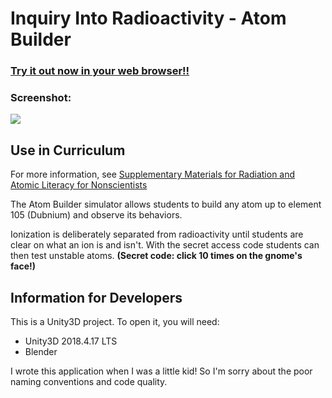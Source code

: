 # Inquiry Into Radioactivity - Atom Builder

### [Try it out now in your web browser!!](https://inquiry-into-radioactivity-simulators.github.io/Atom-Builder/)

### Screenshot:

![](ReadMe/Screenshot1.png)

## Use in Curriculum

For more information, see [Supplementary Materials for Radiation and Atomic Literacy for Nonscientists](https://science.sciencemag.org/content/sci/suppl/2013/10/23/342.6157.436.DC1/123003-Johnson-SM.pdf)

The Atom Builder simulator allows students to build any atom up to element 105 (Dubnium) and observe its behaviors. 

Ionization is deliberately separated from radioactivity until students are clear on what an ion is and isn't. With the secret access code students can then test unstable atoms. **(Secret code: click 10 times on the gnome's face!)**

## Information for Developers

This is a Unity3D project. To open it, you will need:

 - Unity3D 2018.4.17 LTS
 - Blender 

I wrote this application when I was a little kid! So I'm sorry about the poor naming conventions and code quality. 